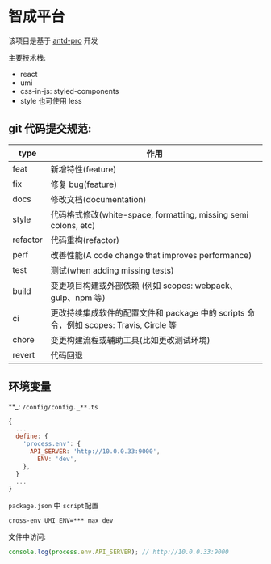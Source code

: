 # 智成平台

该项目是基于 [antd-pro](https://pro.ant.design/zh-CN/docs/getting-started/) 开发

主要技术栈:

- react
- umi
- css-in-js: styled-components
- style 也可使用 less

## git 代码提交规范:

| type | 作用 |
| --- | --- |
| feat | 新增特性(feature) |
| fix | 修复 bug(feature) |
| docs | 修改文档(documentation) |
| style | 代码格式修改(white-space, formatting, missing semi colons, etc) |
| refactor | 代码重构(refactor) |
| perf | 改善性能(A code change that improves performance) |
| test | 测试(when adding missing tests) |
| build | 变更项目构建或外部依赖 (例如 scopes: webpack、gulp、npm 等) |
| ci | 更改持续集成软件的配置文件和 package 中的 scripts 命令，例如 scopes: Travis, Circle 等 |
| chore | 变更构建流程或辅助工具(比如更改测试环境) |
| revert | 代码回退 |

## 环境变量

**_: `/config/config._**.ts`

```javascript
{
  ...
  define: {
    'process.env': {
      API_SERVER: 'http://10.0.0.33:9000',
        ENV: 'dev',
    },
  }
  ...
}

```

`package.json` 中 `script`配置

```shell
cross-env UMI_ENV=*** max dev
```

文件中访问:

```javascript
console.log(process.env.API_SERVER); // http://10.0.0.33:9000
```
